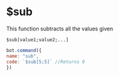 # $sub

This function subtracts all the values given

```text
$sub[value1;value2;...]
```

```javascript
bot.command({
name: "sub",
code: `$sub[5;5]` //Returns 0
})
```

